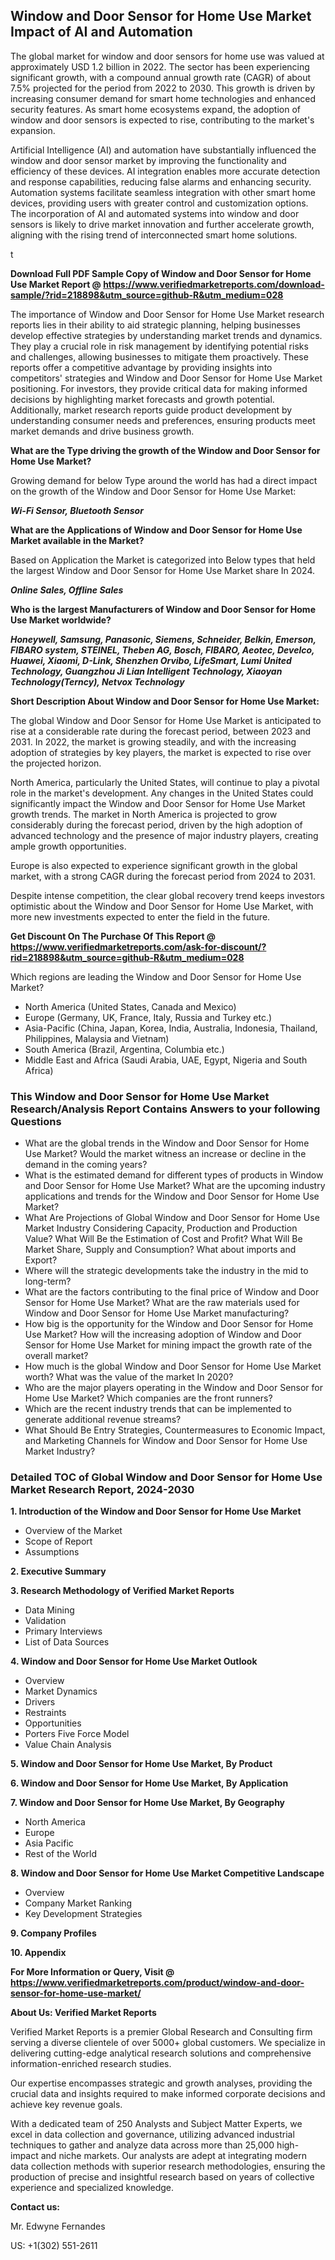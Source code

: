<h2>Window and Door Sensor for Home Use Market Impact of AI and Automation</h2><p>The global market for window and door sensors for home use was valued at approximately USD 1.2 billion in 2022. The sector has been experiencing significant growth, with a compound annual growth rate (CAGR) of about 7.5% projected for the period from 2022 to 2030. This growth is driven by increasing consumer demand for smart home technologies and enhanced security features. As smart home ecosystems expand, the adoption of window and door sensors is expected to rise, contributing to the market's expansion.</p><p>Artificial Intelligence (AI) and automation have substantially influenced the window and door sensor market by improving the functionality and efficiency of these devices. AI integration enables more accurate detection and response capabilities, reducing false alarms and enhancing security. Automation systems facilitate seamless integration with other smart home devices, providing users with greater control and customization options. The incorporation of AI and automated systems into window and door sensors is likely to drive market innovation and further accelerate growth, aligning with the rising trend of interconnected smart home solutions.</p>t</p><p id="" class=""><strong>Download Full PDF Sample Copy of Window and Door Sensor for Home Use Market Report @ <a href="https://www.verifiedmarketreports.com/download-sample/?rid=218898&utm_source=github-R&utm_medium=028" target="_blank">https://www.verifiedmarketreports.com/download-sample/?rid=218898&utm_source=github-R&utm_medium=028</a></strong></p><p>The importance of&nbsp;Window and Door Sensor for Home Use Market research reports lies in their ability to aid strategic planning, helping businesses develop effective strategies by understanding market trends and dynamics. They play a crucial role in risk management by identifying potential risks and challenges, allowing businesses to mitigate them proactively. These reports offer a competitive advantage by providing insights into competitors' strategies and Window and Door Sensor for Home Use Market positioning. For investors, they provide critical data for making informed decisions by highlighting market forecasts and growth potential. Additionally, market research reports guide product development by understanding consumer needs and preferences, ensuring products meet market demands and drive business growth.</p><p><strong>What are the&nbsp;Type driving the growth of the Window and Door Sensor for Home Use Market?</strong></p><p id="" class="">Growing demand for below Type around the world has had a direct impact on the growth of the Window and Door Sensor for Home Use Market:</p><em><strong>Wi-Fi Sensor, Bluetooth Sensor</strong></em></p><strong>What are the&nbsp;Applications&nbsp;of Window and Door Sensor for Home Use Market available in the Market?</strong></p><p id="" class="">Based on Application the Market is categorized into Below types that held the largest Window and Door Sensor for Home Use Market share In 2024.</p><em><strong>Online Sales, Offline Sales</strong></em></p><strong>Who is the largest Manufacturers of Window and Door Sensor for Home Use Market worldwide?</strong></p><p><em><strong>Honeywell, Samsung, Panasonic, Siemens, Schneider, Belkin, Emerson, FIBARO system, STEINEL, Theben AG, Bosch, FIBARO, Aeotec, Develco, Huawei, Xiaomi, D-Link, Shenzhen Orvibo, LifeSmart, Lumi United Technology, Guangzhou Ji Lian Intelligent Technology, Xiaoyan Technology(Terncy), Netvox Technology</strong></em></p><p id="" class=""><strong>Short Description About Window and Door Sensor for Home Use Market:</strong></p><p>The global Window and Door Sensor for Home Use Market is anticipated to rise at a considerable rate during the forecast period, between 2023 and 2031. In 2022, the market is growing steadily, and with the increasing adoption of strategies by key players, the market is expected to rise over the projected horizon.</p><p>North America, particularly the United States, will continue to play a pivotal role in the market's development. Any changes in the United States could significantly impact the Window and Door Sensor for Home Use Market growth trends. The market in North America is projected to grow considerably during the forecast period, driven by the high adoption of advanced technology and the presence of major industry players, creating ample growth opportunities.</p><p>Europe is also expected to experience significant growth in the global market, with a strong CAGR during the forecast period from 2024 to 2031.</p><p>Despite intense competition, the clear global recovery trend keeps investors optimistic about the Window and Door Sensor for Home Use Market, with more new investments expected to enter the field in the future.</p><p id="" class=""><strong>Get Discount On The Purchase Of This Report @ <a href="https://www.verifiedmarketreports.com/ask-for-discount/?rid=218898&utm_source=github-R&utm_medium=028" target="_blank">https://www.verifiedmarketreports.com/ask-for-discount/?rid=218898&utm_source=github-R&utm_medium=028</a></strong></p>Which regions are leading the Window and Door Sensor for Home Use Market?</p><ul><li>North America (United States, Canada and Mexico)</li><li>Europe (Germany, UK, France, Italy, Russia and Turkey etc.)</li><li>Asia-Pacific (China, Japan, Korea, India, Australia, Indonesia, Thailand, Philippines, Malaysia and Vietnam)</li><li>South America (Brazil, Argentina, Columbia etc.)</li><li>Middle East and Africa (Saudi Arabia, UAE, Egypt, Nigeria and South Africa)</li></ul><h3 id="" class="">This Window and Door Sensor for Home Use Market Research/Analysis Report Contains Answers to your following Questions</h3><ul><li>What are the global trends in the Window and Door Sensor for Home Use Market? Would the market witness an increase or decline in the demand in the coming years?</li><li>What is the estimated demand for different types of products in Window and Door Sensor for Home Use Market? What are the upcoming industry applications and trends for the Window and Door Sensor for Home Use Market?</li><li>What Are Projections of Global Window and Door Sensor for Home Use Market Industry Considering Capacity, Production and Production Value? What Will Be the Estimation of Cost and Profit? What Will Be Market Share, Supply and Consumption? What about imports and Export?</li><li>Where will the strategic developments take the industry in the mid to long-term?</li><li>What are the factors contributing to the final price of Window and Door Sensor for Home Use Market? What are the raw materials used for Window and Door Sensor for Home Use Market manufacturing?</li><li>How big is the opportunity for the Window and Door Sensor for Home Use Market? How will the increasing adoption of Window and Door Sensor for Home Use Market for mining impact the growth rate of the overall market?</li><li>How much is the global Window and Door Sensor for Home Use Market worth? What was the value of the market In 2020?</li><li>Who are the major players operating in the Window and Door Sensor for Home Use Market? Which companies are the front runners?</li><li>Which are the recent industry trends that can be implemented to generate additional revenue streams?</li><li>What Should Be Entry Strategies, Countermeasures to Economic Impact, and Marketing Channels for Window and Door Sensor for Home Use Market Industry?</li></ul><h3 id="" class="">Detailed TOC of Global Window and Door Sensor for Home Use Market Research Report, 2024-2030</h3><p id="" class=""><strong>1. Introduction of the Window and Door Sensor for Home Use Market</strong></p><ul><li>Overview of the Market</li><li>Scope of Report</li><li>Assumptions</li></ul><p id="" class=""><strong>2. Executive Summary</strong></p><p id="" class=""><strong>3. Research Methodology of Verified Market Reports</strong></p><ul><li>Data Mining</li><li>Validation</li><li>Primary Interviews</li><li>List of Data Sources</li></ul><p id="" class=""><strong>4. Window and Door Sensor for Home Use Market Outlook</strong></p><ul><li>Overview</li><li>Market Dynamics</li><li>Drivers</li><li>Restraints</li><li>Opportunities</li><li>Porters Five Force Model</li><li>Value Chain Analysis</li></ul><p id="" class=""><strong>5. Window and Door Sensor for Home Use Market, By Product</strong></p><p id="" class=""><strong>6. Window and Door Sensor for Home Use Market, By Application</strong></p><p id="" class=""><strong>7. Window and Door Sensor for Home Use Market, By Geography</strong></p><ul><li>North America</li><li>Europe</li><li>Asia Pacific</li><li>Rest of the World</li></ul><p id="" class=""><strong>8. Window and Door Sensor for Home Use Market Competitive Landscape</strong></p><ul><li>Overview</li><li>Company Market Ranking</li><li>Key Development Strategies</li></ul><p id="" class=""><strong>9. Company Profiles</strong></p><p id="" class=""><strong>10. Appendix</strong></p><p id="" class=""><strong>For More Information or Query, Visit @ <a href="https://www.verifiedmarketreports.com/product/window-and-door-sensor-for-home-use-market/" target="_blank">https://www.verifiedmarketreports.com/product/window-and-door-sensor-for-home-use-market/</a></strong></p><p id="" class=""><strong>About Us: Verified Market Reports</strong></p><p id="" class="">Verified Market Reports is a premier Global Research and Consulting firm serving a diverse clientele of over 5000+ global customers. We specialize in delivering cutting-edge analytical research solutions and comprehensive information-enriched research studies.</p><p id="" class="">Our expertise encompasses strategic and growth analyses, providing the crucial data and insights required to make informed corporate decisions and achieve key revenue goals.</p><p id="" class="">With a dedicated team of 250 Analysts and Subject Matter Experts, we excel in data collection and governance, utilizing advanced industrial techniques to gather and analyze data across more than 25,000 high-impact and niche markets. Our analysts are adept at integrating modern data collection methods with superior research methodologies, ensuring the production of precise and insightful research based on years of collective experience and specialized knowledge.</p><p id="" class=""><strong>Contact us:</strong></p><p id="" class="">Mr. Edwyne Fernandes</p><p id="" class="">US: +1(302) 551-2611</p>